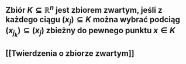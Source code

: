 ## Zbiór $K \subseteq \mathbb{R}^n$ jest **zbiorem zwartym**, jeśli z każdego ciągu $(x_j)\subseteq K$ można wybrać podciąg $(x_{j_k})\subseteq (x_{j})$  zbieżny do pewnego punktu $x \in K$
## [[Twierdzenia o zbiorze zwartym]]